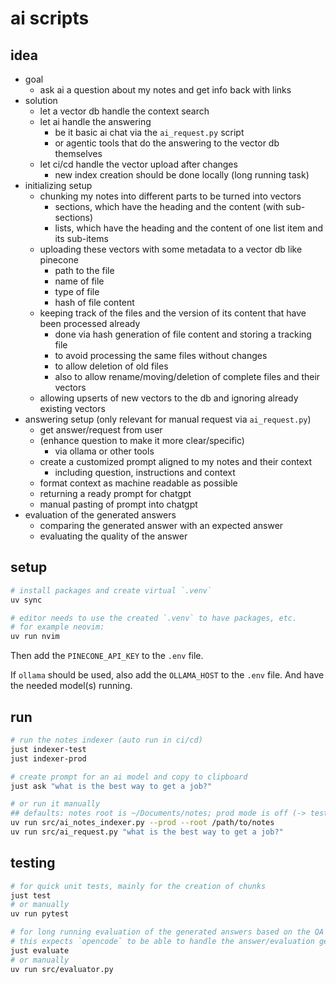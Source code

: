 # ai scripts

## idea

- goal
  - ask ai a question about my notes and get info back with links
- solution
  - let a vector db handle the context search
  - let ai handle the answering
    - be it basic ai chat via the `ai_request.py` script
    - or agentic tools that do the answering to the vector db themselves
  - let ci/cd handle the vector upload after changes
    - new index creation should be done locally (long running task)
- initializing setup
  - chunking my notes into different parts to be turned into vectors
    - sections, which have the heading and the content (with sub-sections)
    - lists, which have the heading and the content of one list item and its sub-items
  - uploading these vectors with some metadata to a vector db like pinecone
    - path to the file
    - name of file
    - type of file
    - hash of file content
  - keeping track of the files and the version of its content that have been processed already
    - done via hash generation of file content and storing a tracking file
    - to avoid processing the same files without changes
    - to allow deletion of old files
    - also to allow rename/moving/deletion of complete files and their vectors
  - allowing upserts of new vectors to the db and ignoring already existing vectors
- answering setup (only relevant for manual request via `ai_request.py`)
  - get answer/request from user
  - (enhance question to make it more clear/specific)
    - via ollama or other tools
  - create a customized prompt aligned to my notes and their context
    - including question, instructions and context
  - format context as machine readable as possible
  - returning a ready prompt for chatgpt
  - manual pasting of prompt into chatgpt
- evaluation of the generated answers
  - comparing the generated answer with an expected answer
  - evaluating the quality of the answer

## setup

```bash
# install packages and create virtual `.venv`
uv sync

# editor needs to use the created `.venv` to have packages, etc.
# for example neovim:
uv run nvim
```

Then add the `PINECONE_API_KEY` to the `.env` file.

If `ollama` should be used, also add the `OLLAMA_HOST` to the `.env` file. And have the needed model(s) running.

## run

```bash
# run the notes indexer (auto run in ci/cd)
just indexer-test
just indexer-prod

# create prompt for an ai model and copy to clipboard
just ask "what is the best way to get a job?"

# or run it manually
## defaults: notes root is ~/Documents/notes; prod mode is off (-> testing mode)
uv run src/ai_notes_indexer.py --prod --root /path/to/notes
uv run src/ai_request.py "what is the best way to get a job?"
```

## testing


```bash
# for quick unit tests, mainly for the creation of chunks
just test
# or manually
uv run pytest

# for long running evaluation of the generated answers based on the QA pairs
# this expects `opencode` to be able to handle the answer/evaluation generation
just evaluate
# or manually
uv run src/evaluator.py
```
